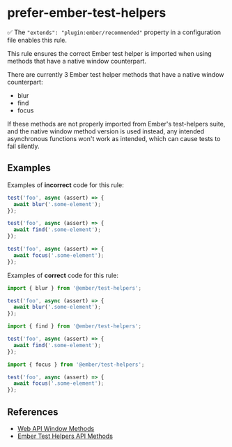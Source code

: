 # prefer-ember-test-helpers

:white_check_mark: The `"extends": "plugin:ember/recommended"` property in a configuration file enables this rule.

This rule ensures the correct Ember test helper is imported when using methods that have a native window counterpart.

There are currently 3 Ember test helper methods that have a native window counterpart:

* blur
* find
* focus

If these methods are not properly imported from Ember's test-helpers suite, and the native window method version is used instead, any intended asynchronous functions won't work as intended, which can cause tests to fail silently.

## Examples

Examples of **incorrect** code for this rule:

```js
test('foo', async (assert) => {
  await blur('.some-element');
});
```

```js
test('foo', async (assert) => {
  await find('.some-element');
});
```

```js
test('foo', async (assert) => {
  await focus('.some-element');
});
```

Examples of **correct** code for this rule:

```js
import { blur } from '@ember/test-helpers';

test('foo', async (assert) => {
  await blur('.some-element');
});
```

```js
import { find } from '@ember/test-helpers';

test('foo', async (assert) => {
  await find('.some-element');
});
```

```js
import { focus } from '@ember/test-helpers';

test('foo', async (assert) => {
  await focus('.some-element');
});
```

## References

* [Web API Window Methods](https://developer.mozilla.org/en-US/docs/Web/API/Window#Methods)
* [Ember Test Helpers API Methods](https://github.com/emberjs/ember-test-helpers/blob/master/API.md)
